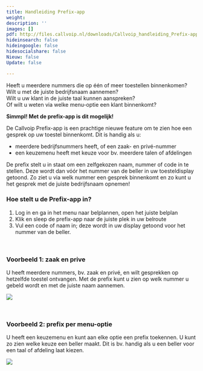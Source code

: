 ```yaml
---
title: Handleiding Prefix-app
weight: 
description: ''
images: []
pdf: http://files.callvoip.nl/downloads/Callvoip_handleiding_Prefix-app.pdf
hideinsearch: false
hideingoogle: false
hidesocialshare: false
Nieuw: false
Update: false

---
```

Heeft u meerdere nummers die op één of meer toestellen binnenkomen?  
Wilt u met de juiste bedrijfsnaam aannemen?  
Wilt u uw klant in de juiste taal kunnen aanspreken?  
Of wilt u weten via welke menu-optie een klant binnenkomt?

**Simmpl! Met de prefix-app is dit mogelijk!**

De Callvoip Prefix-app is een prachtige nieuwe feature om te zien hoe een gesprek op uw toestel binnenkomt. Dit is handig als u:

* meerdere bedrijfsnummers heeft, of een zaak- en privé-nummer
* een keuzemenu heeft met keuze voor bv. meerdere talen of afdelingen

De prefix stelt u in staat om een zelfgekozen naam, nummer of code in te stellen. Deze wordt dan vóór het nummer van de beller in uw toesteldisplay getoond. Zo ziet u via welk nummer een gesprek binnenkomt en zo kunt u het gesprek met de juiste bedrijfsnaam opnemen!

### Hoe stelt u de Prefix-app in?

1. Log in en ga in het menu naar belplannen, open het juiste belplan
2. Klik en sleep de prefix-app naar de juiste plek in uw belroute
3. Vul een code of naam in; deze wordt in uw display getoond voor het nummer van de beller.

<br>

### Voorbeeld 1: zaak en prive

U heeft meerdere nummers, bv. zaak en privé, en wilt gesprekken op hetzelfde toestel ontvangen. Met de prefix kunt u zien op welk nummer u gebeld wordt en met de juiste naam aannemen.

![](https://res.cloudinary.com/callvoip/image/upload/v1565080486/support-prefix1_tt1zpi.png)

<br>

### Voorbeeld 2: prefix per menu-optie

U heeft een keuzemenu en kunt aan elke optie een prefix toekennen. U kunt zo zien welke keuze een beller maakt. Dit is bv. handig als u een beller voor een taal of afdeling laat kiezen.

![](https://res.cloudinary.com/callvoip/image/upload/v1565080500/support-prefix2_pjd21j.png)